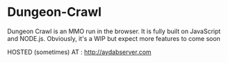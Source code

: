 # Dungeon-Crawl

Dungeon Crawl is an MMO run in the browser. It is fully built on JavaScript and NODE.js. Obviously, it's a WIP but expect more features to come soon

HOSTED (sometimes) AT : http://aydabserver.com
